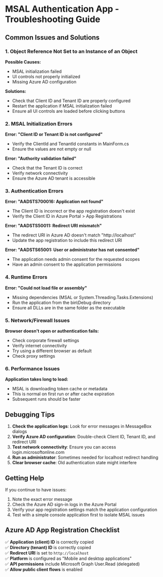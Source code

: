 # MSAL Authentication App - Troubleshooting Guide

## Common Issues and Solutions

### 1. Object Reference Not Set to an Instance of an Object

**Possible Causes:**
- MSAL initialization failed
- UI controls not properly initialized
- Missing Azure AD configuration

**Solutions:**
- Check that Client ID and Tenant ID are properly configured
- Restart the application if MSAL initialization failed
- Ensure all UI controls are loaded before clicking buttons

### 2. MSAL Initialization Errors

**Error: "Client ID or Tenant ID is not configured"**
- Verify the ClientId and TenantId constants in MainForm.cs
- Ensure the values are not empty or null

**Error: "Authority validation failed"**
- Check that the Tenant ID is correct
- Verify network connectivity
- Ensure the Azure AD tenant is accessible

### 3. Authentication Errors

**Error: "AADSTS700016: Application not found"**
- The Client ID is incorrect or the app registration doesn't exist
- Verify the Client ID in Azure Portal > App Registrations

**Error: "AADSTS50011: Redirect URI mismatch"**
- The redirect URI in Azure AD doesn't match "http://localhost"
- Update the app registration to include this redirect URI

**Error: "AADSTS65001: User or administrator has not consented"**
- The application needs admin consent for the requested scopes
- Have an admin consent to the application permissions

### 4. Runtime Errors

**Error: "Could not load file or assembly"**
- Missing dependencies (MSAL or System.Threading.Tasks.Extensions)
- Run the application from the bin\Debug directory
- Ensure all DLLs are in the same folder as the executable

### 5. Network/Firewall Issues

**Browser doesn't open or authentication fails:**
- Check corporate firewall settings
- Verify internet connectivity
- Try using a different browser as default
- Check proxy settings

### 6. Performance Issues

**Application takes long to load:**
- MSAL is downloading token cache or metadata
- This is normal on first run or after cache expiration
- Subsequent runs should be faster

## Debugging Tips

1. **Check the application logs**: Look for error messages in MessageBox dialogs
2. **Verify Azure AD configuration**: Double-check Client ID, Tenant ID, and redirect URI
3. **Test network connectivity**: Ensure you can access login.microsoftonline.com
4. **Run as administrator**: Sometimes needed for localhost redirect handling
5. **Clear browser cache**: Old authentication state might interfere

## Getting Help

If you continue to have issues:
1. Note the exact error message
2. Check the Azure AD sign-in logs in the Azure Portal
3. Verify your app registration settings match the application configuration
4. Test with a simple console application first to isolate MSAL issues

## Azure AD App Registration Checklist

✅ **Application (client) ID** is correctly copied  
✅ **Directory (tenant) ID** is correctly copied  
✅ **Redirect URI** is set to `http://localhost`  
✅ **Platform** is configured as "Mobile and desktop applications"  
✅ **API permissions** include Microsoft Graph User.Read (delegated)  
✅ **Allow public client flows** is enabled